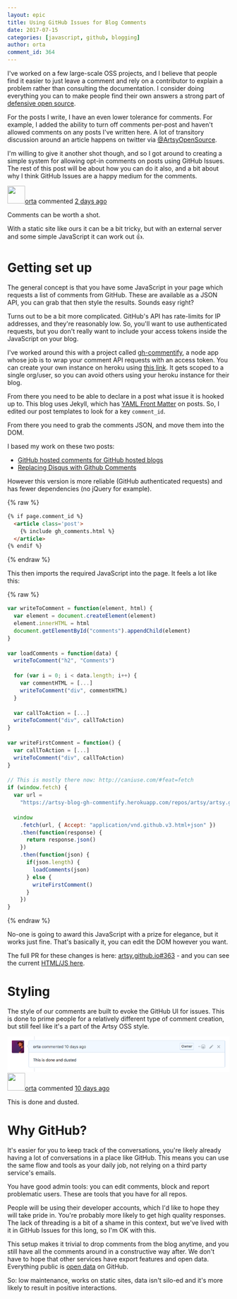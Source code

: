 ```yaml
---
layout: epic
title: Using GitHub Issues for Blog Comments
date: 2017-07-15
categories: [javascript, github, blogging]
author: orta
comment_id: 364
---
```


I've worked on a few large-scale OSS projects, and I believe that people find it easier to just leave a comment and
rely on a contributor to explain a problem rather than consulting the documentation. I consider doing everything you
can to make people find their own answers a strong part of [defensive open source][def-oss].

For the posts I write, I have an even lower tolerance for comments. For example, I added the ability to turn off
comments per-post and haven't allowed comments on any posts I've written here. A lot of transitory discussion around
an article happens on twitter via [@ArtsyOpenSource][artsyopensource].

I'm willing to give it another shot though, and so I got around to creating a simple system for allowing opt-in
comments on posts using GitHub Issues. The rest of this post will be about how you can do it also, and a bit about
why I think GitHub Issues are a happy medium for the comments.

<!-- more -->

<div><div class="comment"><div class="comment-header"><a class="comment-username" href="https://github.com/orta"><img src="https://avatars6.githubusercontent.com/u/49038?v=4" alt="" width="40" height="40">orta</a> commented <a class="comment-date" href="https://github.com/artsy/artsy.github.io/issues/355#issuecomment-313158506">2 days ago</a></div><div class="comment-body"><p>Comments can be worth a shot.</p>
<p>With a static site like ours it can be a bit tricky, but with an external server and some simple JavaScript it can work out <g-emoji alias="+1" fallback-src="https://assets-cdn.github.com/images/icons/emoji/unicode/1f44d.png" ios-version="6.0">👍</g-emoji>.</p></div></div></div>

# Getting set up

The general concept is that you have some JavaScript in your page which requests a list of comments from GitHub.
These are available as a JSON API, you can grab that then style the results. Sounds easy right?

Turns out to be a bit more complicated. GitHub's API has rate-limits for IP addresses, and they're reasonably low.
So, you'll want to use authenticated requests, but you don't really want to include your access tokens inside the
JavaScript on your blog.

I've worked around this with a project called [gh-commentify][], a node app whose job is to wrap your comment API
requests with an access token. You can create your own instance on heroku using [this link][]. It gets scoped to a
single org/user, so you can avoid others using your heroku instance for their blog.

From there you need to be able to declare in a post what issue it is hooked up to. This blog uses Jekyll, which has
[YAML Front Matter][yaml-fm] on posts. So, I edited our post templates to look for a key `comment_id`.

From there you need to grab the comments JSON, and move them into the DOM.

I based my work on these two posts:

- [GitHub hosted comments for GitHub hosted blogs][gh-2011]
- [Replacing Disqus with Github Comments][gh-2017]

However this version is more reliable (GitHub authenticated requests) and has fewer dependencies (no jQuery for
example).

{% raw %}

```html
{% if page.comment_id %}
  <article class='post'>
    {% include gh_comments.html %}
  </article>
{% endif %}
```

{% endraw %}

This then imports the required JavaScript into the page. It feels a lot like this:

{% raw %}

```javascript
var writeToComment = function(element, html) {
  var element = document.createElement(element)
  element.innerHTML = html
  document.getElementById("comments").appendChild(element)
}

var loadComments = function(data) {
  writeToComment("h2", "Comments")

  for (var i = 0; i < data.length; i++) {
    var commentHTML = [...]
    writeToComment("div", commentHTML)
  }

  var callToAction = [...]
  writeToComment("div", callToAction)
}

var writeFirstComment = function() {
  var callToAction = [...]
  writeToComment("div", callToAction)
}

// This is mostly there now: http://caniuse.com/#feat=fetch
if (window.fetch) {
  var url =
    "https://artsy-blog-gh-commentify.herokuapp.com/repos/artsy/artsy.github.io/issues/{{ page.comment_id }}/comments"

  window
    .fetch(url, { Accept: "application/vnd.github.v3.html+json" })
    .then(function(response) {
      return response.json()
    })
    .then(function(json) {
      if(json.length) {
        loadComments(json)
      } else {
        writeFirstComment()
      }
    })
}
```

{% endraw %}

No-one is going to award this JavaScript with a prize for elegance, but it works just fine. That's basically it, you
can edit the DOM however you want.

The full PR for these changes is here: [artsy.github.io#363][pr] - and you can see the current [HTML/JS
here][current].

# Styling

The style of our comments are built to evoke the GitHub UI for issues. This is done to prime people for a relatively
different type of comment creation, but still feel like it's a part of the Artsy OSS style.

<img src="/images/comments-are-on/example-comment.png">

<div><div class="comment"><div class="comment-header"><a class="comment-username" href="https://github.com/orta"><img src="https://avatars6.githubusercontent.com/u/49038?v=4" alt="" width="40" height="40">orta</a> commented <a class="comment-date" href="https://github.com/artsy/artsy.github.io/issues/355#issuecomment-313158506">10 days ago</a></div><div class="comment-body"><p>This is done and dusted.</p>
</div></div></div>

# Why GitHub?

It's easier for you to keep track of the conversations, you're likely already having a lot of conversations in a
place like GitHub. This means you can use the same flow and tools as your daily job, not relying on a third party
service's emails.

You have good admin tools: you can edit comments, block and report problematic users. These are tools that you have
for all repos.

People will be using their developer accounts, which I'd like to hope they will take pride in. You're probably more
likely to get high quality responses. The lack of threading is a bit of a shame in this context, but we've lived
with it in GitHub Issues for this long, so I'm OK with this.

This setup makes it trivial to drop comments from the blog anytime, and you still have all the comments around in a
constructive way after. We don't have to hope that other services have export features and open data. Everything
public is [open data][bigquery] on GitHub.

So: low maintenance, works on static sites, data isn't silo-ed and it's more likely to result in positive
interactions.

[def-oss]: /blog/2016/07/03/handling-big-projects/
[gh-commentify]: https://github.com/orta/gh-commentify
[this link]: https://heroku.com/deploy?template=https://github.com/orta/gh-commentify
[yaml-fm]: https://jekyllrb.com/docs/frontmatter/
[gh-2011]: http://ivanzuzak.info/2011/02/18/github-hosted-comments-for-github-hosted-blogs.html
[gh-2017]: http://donw.io/post/github-comments/
[current]: https://github.com/artsy/artsy.github.io/blob/source/_includes/gh_comments.html
[pr]: https://github.com/artsy/artsy.github.io/pull/363
[artsyopensource]: https://twitter.com/ArtsyOpenSource/
[bigquery]: https://github.com/blog/2298-github-data-ready-for-you-to-explore-with-bigquery

